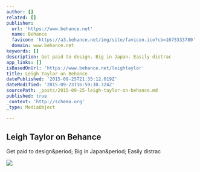```yaml
---
author: []
related: []
publisher:
  url: 'https://www.behance.net'
  name: Behance
  favicon: 'https://a3.behance.net/img/site/favicon.ico?cb=1675333780'
  domain: www.behance.net
keywords: []
description: Get paid to design. Big in Japan. Easily distrac
app_links: []
isBasedOnUrl: 'https://www.behance.net/leightaylor'
title: Leigh Taylor on Behance
datePublished: '2015-09-25T21:35:12.019Z'
dateModified: '2015-09-23T16:59:30.324Z'
sourcePath: _posts/2015-09-25-leigh-taylor-on-behance.md
published: true
_context: 'http://schema.org'
_type: MediaObject

---
```

<article style=""><h1>Leigh Taylor on Behance</h1><p>Get paid to design&amp;period; Big in Japan&amp;period; Easily distrac</p><img src="https://mir-s3-cdn-cf.behance.net/user/138/ccc610439873.551c5f3acd3e3.jpg" /></article>